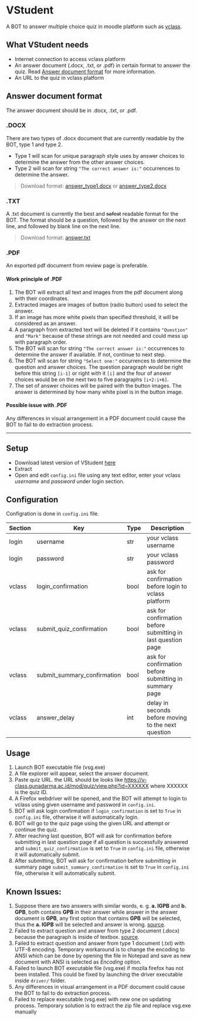 # VStudent
A BOT to answer multiple choice quiz in moodle platform such as [vclass](https://v-class.gunadarma.ac.id).

## What VStudent needs
* Internet connection to access vclass platform
* An answer document (.docx, .txt, or .pdf) in certain format to answer the quiz. Read [Answer document format](#answer-document-format) for more information.
* An URL to the quiz in vclass platform

## Answer document format
The answer document should be in .docx, .txt, or .pdf.
### .DOCX
There are two types of .docx document that are currently readable by the BOT, type 1 and type 2.
* Type 1 will scan for unique paragraph style uses by answer choices to determine the answer from the other answer choices.
* Type 2 will scan for string `"The correct answer is:"` occurrences to determine the answer.

> Download format: [answer_type1.docx](https://docs.google.com/document/d/1-GwvMs6aSkNMY6Z2COR7HGlMhGBZqU2j/edit?usp=sharing&ouid=106238154602768730311&rtpof=true&sd=true) or [answer_type2.docx](https://docs.google.com/document/d/120Jpxo3lEEIkZEN2SIiSlxXh1xxdYgnb/edit?usp=sharing&ouid=106238154602768730311&rtpof=true&sd=true)

### .TXT
A .txt document is currently the best and ~~safest~~ readable format for the BOT. The format should be a question, followed by the answer on the next line, and followed by blank line on the next line.
> Download format: [answer.txt](https://drive.google.com/file/d/1mC8Qsa6CcodoxLC1RIfUmcUC2B7HLEN8/view?usp=sharing)

### .PDF
An exported pdf document from review page is preferable.
#### Work principle of .PDF
1. The BOT will extract all text and images from the pdf document along with their coordinates.
2. Extracted images are images of button (radio button) used to select the answer.
3. If an image has more white pixels than specified threshold, it will be considered as an answer.
4. A paragraph from extracted text will be deleted if it contains `"Question"` and `"Mark"` because of these strings are not needed and could mess up with paragraph order.
5. The BOT will scan for string `"The correct answer is:"` occurrences to determine the answer if available. If not, continue to next step.
6. The BOT will scan for string `"Select one:"` occurrences to determine the question and answer choices. The question paragraph would be right before this string `[i-1]` or right with it `[i]` and the four of answer choices would be on the next two to five paragraphs `[i+2:i+6]`.
7. The set of answer choices will be paired with the button images. The answer is determined by how many white pixel is in the button image.

#### Possible issue with .PDF
Any differences in visual arrangement in a PDF document could cause the BOT to fail to do extraction process.

---
## Setup
* Download latest version of VStudent [here](https://github.com/SonicZedt/VStudent/releases)
* Extract
* Open and edit `config.ini` file using any text editor, enter your vclass _username_ and _password_ under login section.

## Configuration
Configration is done in `config.ini` file.

| Section | Key | Type | Description  |
| ------- | --- | ---- | ------ |
| login   | username | str | your vclass username |
| login   | password | str | your vclass password |
| vclass  | login_confirmation | bool | ask for confirmation before login to vclass platform |
| vclass  | submit_quiz_confirmation | bool | ask for confirmation before submitting in last question page |
| vclass  | submit_summary_confirmation | bool | ask for confirmation before submitting in summary page |
| vclass  | answer_delay | int | delay in seconds before moving to the next question |

## Usage
1. Launch BOT executable file (vsg.exe)
2. A file explorer will appear, select the answer document.
3. Paste quiz URL. the URL should be looks like https://v-class.gunadarma.ac.id/mod/quiz/view.php?id=XXXXXX where XXXXXX is the quiz ID.
4. A Firefox webdriver will be opened, and the BOT will attempt to login to vclass using given username and password in `config.ini`.
5. BOT will ask login confirmation if `login_confirmation` is set to `True` in `config.ini` file, otherwise it will automatically login.
6. BOT will go to the quiz page using the given URL and attempt or continue the quiz.
7. After reaching last question, BOT will ask for confirmation before submitting in last question page if all question is successfully answered and `submit_quiz_confirmation` is set to `True` in `config.ini` file, otherwise it will automatically submit.
8. After submitting, BOT will ask for confirmation before submitting in summary page `submit_summary_confirmation` is set to `True` in `config.ini` file, otherwise it will automatically submit.

## Known Issues:
1. Suppose there are two answers with similar words, e. g. __a. IGPB__ and __b. GPB__, both contains __GPB__ in their answer while answer in the answer document is __GPB__, any first option that contains __GPB__ will be selected, thus the __a. IGPB__ will be selected and answer is wrong. [source](https://github.com/SonicZedt/VStudent/blob/5168a4fe80cba582bc3e0634e064bb8fa61758f2/vclass.py#L193-L195).
2. Failed to extract question and answer from type 2 document (.docx) because the paragraph is inside of textbox. [source](https://github.com/SonicZedt/VStudent/blob/5168a4fe80cba582bc3e0634e064bb8fa61758f2/answer.py#L69-L72).
3. Failed to extract question and answer from type 1 document (.txt) with UTF-8 encoding. Temporary workaround is to change the encoding to ANSI which can be done by opening the file in Notepad and save as new document with ANSI is selected as _Encoding_ option.
4. Failed to launch BOT executable file (vsg.exe) if mozila firefox has not been installed. This could be fixed by launching the driver executable inside `driver/` folder.
5. Any differences in visual arrangement in a PDF document could cause the BOT to fail to do extraction process.
6. Failed to replace executable (vsg.exe) with new one on updating process. Temporary solution is to extract the zip file and replace vsg.exe manually
